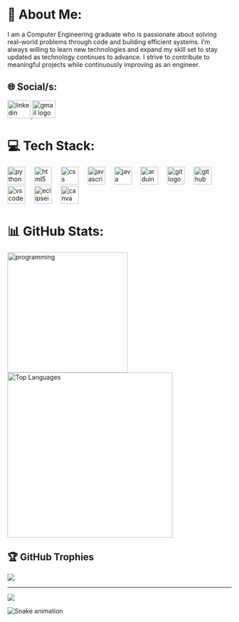 # 👤 About Me:
I am a Computer Engineering graduate who is passionate about solving real-world problems through code and building efficient systems. I'm always willing to learn new technologies and expand my skill set to stay updated as technology continues to advance. I strive to contribute to meaningful projects while continuously improving as an engineer.


## 🌐 Social/s:
<div align="left">
  <a href="https://www.linkedin.com/in/john-carlo-martin-53189536b/" target="_blank">
    <img src="https://raw.githubusercontent.com/maurodesouza/profile-readme-generator/master/src/assets/icons/social/linkedin/default.svg" 
         width="52" height="40" alt="linkedin logo" />
  </a>

  <a href="mailto:john.martin00316@gmail.com" target="_blank">
    <img src="https://raw.githubusercontent.com/maurodesouza/profile-readme-generator/master/src/assets/icons/social/gmail/default.svg" 
         width="52" height="40" alt="gmail logo" />
  </a>
</div>

# 💻 Tech Stack:
<div align="left">
  <img src="https://cdn.jsdelivr.net/gh/devicons/devicon/icons/python/python-original.svg" height="40" alt="python logo"  />
  <img width="12" />
  <img src="https://cdn.jsdelivr.net/gh/devicons/devicon/icons/html5/html5-original.svg" height="40" alt="html5 logo"  />
  <img width="12" />
  <img src="https://cdn.jsdelivr.net/gh/devicons/devicon/icons/css3/css3-original.svg" height="40" alt="css logo"  />
  <img width="12" />
  <img src="https://cdn.jsdelivr.net/gh/devicons/devicon/icons/javascript/javascript-original.svg" height="40" alt="javascript logo"  />
  <img width="12" />
  <img src="https://cdn.jsdelivr.net/gh/devicons/devicon/icons/java/java-original.svg" height="40" alt="java logo"  />
  <img width="12" />
  <img src="https://skillicons.dev/icons?i=arduino" height="40" alt="arduino logo"  />
  <img width="12" />
  <img src="https://cdn.jsdelivr.net/gh/devicons/devicon/icons/git/git-original.svg" height="40" alt="git logo"  />
  <img width="12" />
  <img src="https://skillicons.dev/icons?i=github" height="40" alt="github logo"  />
  <img width="12" />
  <img src="https://cdn.jsdelivr.net/gh/devicons/devicon/icons/vscode/vscode-original.svg" height="40" alt="vscode logo"  />
  <img width="12" />
  <img src="https://skillicons.dev/icons?i=eclipse" height="40" alt="eclipseide logo"  />
  <img width="12" />
  <img src="https://cdn.jsdelivr.net/gh/devicons/devicon/icons/canva/canva-original.svg" height="40" alt="canva logo"  />
</div>

# 📊 GitHub Stats:
<img src="https://github.com/user-attachments/assets/8780f11d-f46d-4cf9-bd24-6ec88485967e" alt="programming" width="270"/> <img src="https://github-readme-stats.vercel.app/api/top-langs/?username=JohnMartin0301&theme=dark&hide_border=true&include_all_commits=true&count_private=true&layout=compact" alt="Top Languages" width="371"/>



## 🏆 GitHub Trophies
![](https://github-profile-trophy.vercel.app/?username=JohnMartin0301&theme=radical&no-frame=false&no-bg=true&margin-w=4)

---
[![](https://visitcount.itsvg.in/api?id=JohnMartin0301&icon=0&color=0)](https://visitcount.itsvg.in)

![Snake animation](https://raw.githubusercontent.com/JohnMartin0301/JohnMartin0301/output/github-contribution-grid-snake.svg)


